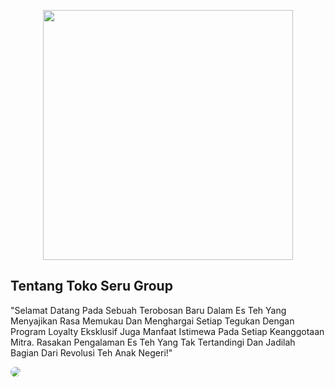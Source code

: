 <p align="center"><a href="https://order.tokoseru.com/" target="_blank"><img src="https://order.tokoseru.com/assets/images/maitea_nusantara_landing.png" width="400"></a></p>

## Tentang Toko Seru Group

"Selamat Datang Pada Sebuah Terobosan Baru Dalam Es Teh Yang Menyajikan Rasa Memukau Dan Menghargai Setiap Tegukan Dengan Program Loyalty Eksklusif Juga Manfaat Istimewa Pada Setiap Keanggotaan Mitra. Rasakan Pengalaman Es Teh Yang Tak Tertandingi Dan Jadilah Bagian Dari Revolusi Teh Anak Negeri!"

<img style="border-radius: 8px;" src="https://order.tokoseru.com/assets/images/bg_mobile_1.png">
